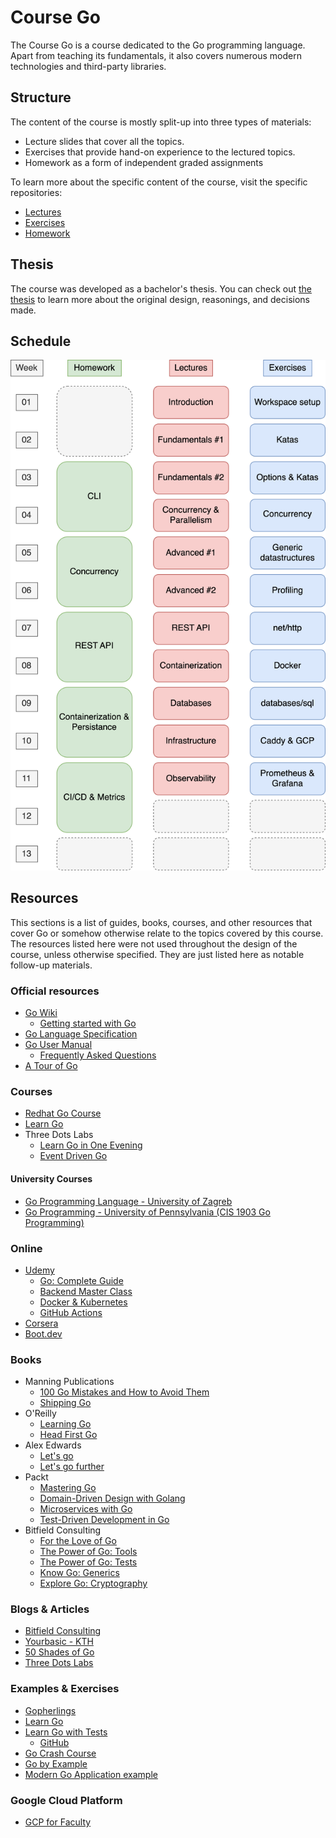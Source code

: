 # Course Go

The Course Go is a course dedicated to the Go programming language. Apart from teaching its fundamentals, it also covers numerous modern technologies and third-party libraries.

## Structure

The content of the course is mostly split-up into three types of materials:
- Lecture slides that cover all the topics.
- Exercises that provide hand-on experience to the lectured topics.
- Homework as a form of independent graded assignments 

To learn more about the specific content of the course, visit the specific repositories:
- [Lectures](https://github.com/course-go/lectures)
- [Exercises](https://github.com/course-go/exercises)
- [Homework](https://github.com/course-go/homework)

## Thesis

The course was developed as a bachelor's thesis. You can check out [the thesis](https://github.com/stanislav-zeman/course-go-thesis) to learn more about the original design, reasonings, and decisions made.

## Schedule

![Schedule outline](assets/schedule.svg)

## Resources

This sections is a list of guides, books, courses, and other resources that cover Go or somehow otherwise relate to the topics covered by this course. The resources listed here were not used throughout the design of the course, unless otherwise specified. They are just listed here as notable follow-up materials.

### Official resources

- [Go Wiki](https://go.dev/wiki/)
    - [Getting started with Go](https://go.dev/wiki/#getting-started-with-go)
- [Go Language Specification](https://go.dev/ref/spec)
- [Go User Manual](https://go.dev/doc)
    - [Frequently Asked Questions](https://go.dev/doc/faq)
- [A Tour of Go](https://go.dev/tour)

### Courses

- [Redhat Go Course](https://github.com/RedHatOfficial/GoCourse)
- [Learn Go](https://github.com/karanpratapsingh/learn-go)
- Three Dots Labs
    - [Learn Go in One Evening](https://threedots.tech/go-in-one-evening)
    - [Event Driven Go](https://threedots.tech/event-driven/)

#### University Courses
- [Go Programming Language - University of Zagreb](https://www.fer.unizg.hr/en/course/gpl#)
- [Go Programming - University of Pennsylvania (CIS 1903 Go Programming)](https://catalog.upenn.edu/courses/cis/)

### Online

 - [Udemy](https://www.udemy.com/topic/go-programming-language/)
    - [Go: Complete Guide](https://www.udemy.com/course/go-the-complete-developers-guide/)
    - [Backend Master Class](https://www.udemy.com/course/backend-master-class-golang-postgresql-kubernetes/)
    - [Docker & Kubernetes](https://www.udemy.com/course/docker-kubernetes-the-practical-guide/?kw=docker+%26+kuber&src=sac)
    - [GitHub Actions](https://www.udemy.com/course/github-actions-the-complete-guide/)
 - [Corsera](https://www.coursera.org/specializations/google-golang)
 - [Boot.dev](https://www.boot.dev/tracks/backend)

### Books

- Manning Publications
    - [100 Go Mistakes and How to Avoid Them](https://www.manning.com/books/100-go-mistakes-and-how-to-avoid-them)
    - [Shipping Go](https://www.manning.com/books/shipping-go)
- O'Reilly
    - [Learning Go](https://www.oreilly.com/library/view/learning-go-2nd/9781098139285)
    - [Head First Go](https://www.oreilly.com/library/view/head-first-go/9781491969540)
- Alex Edwards
    - [Let's go](https://lets-go.alexedwards.net)
    - [Let's go further](https://lets-go-further.alexedwards.net)
- Packt
    - [Mastering Go](https://www.packtpub.com/product/mastering-go-third-edition/9781801079310)
    - [Domain-Driven Design with Golang](https://www.packtpub.com/product/domain-driven-design-with-golang/9781804613450)
    - [Microservices with Go](https://www.packtpub.com/product/microservices-with-go/9781804617007)
    - [Test-Driven Development in Go](https://www.packtpub.com/product/test-driven-development-in-go/9781803247878)
- Bitfield Consulting
    - [For the Love of Go](https://bitfieldconsulting.com/books/love)
    - [The Power of Go: Tools](https://bitfieldconsulting.com/books/tools)
    - [The Power of Go: Tests](https://bitfieldconsulting.com/books/tests)
    - [Know Go: Generics](https://bitfieldconsulting.com/books/generics)
    - [Explore Go: Cryptography](https://bitfieldconsulting.com/books/crypto)

### Blogs & Articles

- [Bitfield Consulting](https://bitfieldconsulting.com/golang)
- [Yourbasic - KTH](https://yourbasic.org)
- [50 Shades of Go](https://golang50shad.es)
- [Three Dots Labs](https://threedots.tech)

### Examples & Exercises

- [Gopherlings](https://github.com/soypat/gopherlings)
- [Learn Go](https://github.com/inancgumus/learngo)
- [Learn Go with Tests](https://quii.gitbook.io/learn-go-with-tests/)
    - [GitHub](https://github.com/quii/learn-go-with-tests)
- [Go Crash Course](https://github.com/gabrieldim/Go-Crash-Course)
- [Go by Example](https://gobyexample.com)
- [Modern Go Application example](https://github.com/sagikazarmark/modern-go-application)

### Google Cloud Platform

- [GCP for Faculty](https://cloud.google.com/edu/faculty?hl=en)
